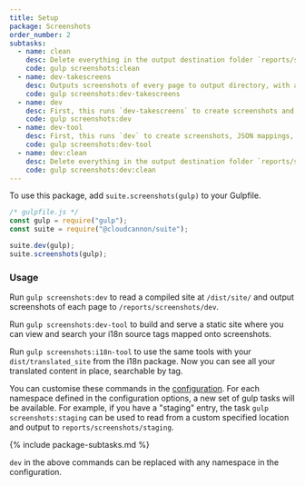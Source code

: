 ```yaml
---
title: Setup
package: Screenshots
order_number: 2
subtasks:
  - name: clean
    desc: Delete everything in the output destination folder `reports/screenshots`.
    code: gulp screenshots:clean
  - name: dev-takescreens
    desc: Outputs screenshots of every page to output directory, with a JSON file mapping i18n tag information to coordinates.
    code: gulp screenshots:dev-takescreens
  - name: dev
    desc: First, this runs `dev-takescreens` to create screenshots and JSON mappings. Then, it generates a JSON index file at the root, to use for searching i18n keys.
    code: gulp screenshots:dev
  - name: dev-tool
    desc: First, this runs `dev` to create screenshots, JSON mappings, and an index file. Then, it generates and serves a static site which allows you to search and review your translated content.
    code: gulp screenshots:dev-tool
  - name: dev:clean
    desc: Delete everything in the output destination folder `reports/screenshots/dev`.
    code: gulp screenshots:dev:clean
---
```

To use this package, add `suite.screenshots(gulp)` to your Gulpfile.

```js
/* gulpfile.js */
const gulp = require("gulp");
const suite = require("@cloudcannon/suite");

suite.dev(gulp);
suite.screenshots(gulp);
```

### Usage

Run `gulp screenshots:dev` to read a compiled site at `/dist/site/` and output screenshots of each page to `/reports/screenshots/dev`.

Run `gulp screenshots:dev-tool` to build and serve a static site where you can view and search your i18n source tags mapped onto screenshots.

Run `gulp screenshots:i18n-tool` to use the same tools with your `dist/translated_site` from the i18n package. Now you can see all your translated content in place, searchable by tag.

You can customise these commands in the [configuration](/screenshots/configuration). For each namespace defined in the configuration options, a new set of gulp tasks will be available. For example, if you have a "staging" entry, the task `gulp screenshots:staging` can be used to read from a custom specified location and output to `reports/screenshots/staging`. 

{% include package-subtasks.md %}

`dev` in the above commands can be replaced with any namespace in the configuration.